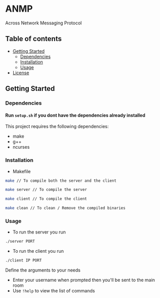 # ANMP
Across Network Messaging Protocol

## Table of contents
- [Getting Started](#getting-started)
  - [Dependencies](#dependencies)
  - [Installation](#installation)
  - [Usage](#usage)
- [License](LICENSE)

## Getting Started

  ### Dependencies
  #### Run ```setup.sh``` if you dont have the dependencies already installed
  This project requires the following dependencies:
  - make
  - g++
  - ncurses

  ### Installation
  - Makefile
  ```bash
  make // To compile both the server and the client
  ```
  ```bash
  make server // To compile the server
  ```
  ```bash
  make client // To compile the client
  ```
  ```bash
  make clean // To clean / Remove the compiled binaries
  ```
  ### Usage
  
- To run the server you run
```bash
./server PORT
```
- To run the client you run
```bash
./client IP PORT
```
Define the arguments to your needs

- Enter your username when prompted then you'll be sent to the main room
- Use ```!help``` to view the list of commands

